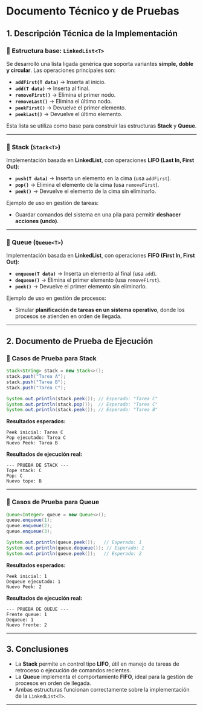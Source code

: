 # Documento Técnico y de Pruebas

## 1. Descripción Técnica de la Implementación

### 🔹 Estructura base: `LinkedList<T>`

Se desarrolló una lista ligada genérica que soporta variantes **simple, doble y circular**.
Las operaciones principales son:

* **`addFirst(T data)`** → Inserta al inicio.
* **`add(T data)`** → Inserta al final.
* **`removeFirst()`** → Elimina el primer nodo.
* **`removeLast()`** → Elimina el último nodo.
* **`peekFirst()`** → Devuelve el primer elemento.
* **`peekLast()`** → Devuelve el último elemento.

Esta lista se utiliza como base para construir las estructuras **Stack** y **Queue**.

---

### 🔹 Stack (`Stack<T>`)

Implementación basada en **LinkedList**, con operaciones **LIFO (Last In, First Out)**:

* **`push(T data)`** → Inserta un elemento en la cima (usa `addFirst`).
* **`pop()`** → Elimina el elemento de la cima (usa `removeFirst`).
* **`peek()`** → Devuelve el elemento de la cima sin eliminarlo.

Ejemplo de uso en gestión de tareas:

* Guardar comandos del sistema en una pila para permitir **deshacer acciones (undo)**.

---

### 🔹 Queue (`Queue<T>`)

Implementación basada en **LinkedList**, con operaciones **FIFO (First In, First Out)**:

* **`enqueue(T data)`** → Inserta un elemento al final (usa `add`).
* **`dequeue()`** → Elimina el primer elemento (usa `removeFirst`).
* **`peek()`** → Devuelve el primer elemento sin eliminarlo.

Ejemplo de uso en gestión de procesos:

* Simular **planificación de tareas en un sistema operativo**, donde los procesos se atienden en orden de llegada.

---

## 2. Documento de Prueba de Ejecución

### 🔹 Casos de Prueba para **Stack**

```java
Stack<String> stack = new Stack<>();
stack.push("Tarea A");
stack.push("Tarea B");
stack.push("Tarea C");

System.out.println(stack.peek()); // Esperado: "Tarea C"
System.out.println(stack.pop());  // Esperado: "Tarea C"
System.out.println(stack.peek()); // Esperado: "Tarea B"
```

**Resultados esperados:**

```
Peek inicial: Tarea C
Pop ejecutado: Tarea C
Nuevo Peek: Tarea B
```

**Resultados de ejecución real:**

```
--- PRUEBA DE STACK ---
Tope stack: C
Pop: C
Nuevo tope: B
```

---

### 🔹 Casos de Prueba para **Queue**

```java
Queue<Integer> queue = new Queue<>();
queue.enqueue(1);
queue.enqueue(2);
queue.enqueue(3);

System.out.println(queue.peek());   // Esperado: 1
System.out.println(queue.dequeue()); // Esperado: 1
System.out.println(queue.peek());   // Esperado: 2
```

**Resultados esperados:**

```
Peek inicial: 1
Dequeue ejecutado: 1
Nuevo Peek: 2
```

**Resultados de ejecución real:**

```
--- PRUEBA DE QUEUE ---
Frente queue: 1
Dequeue: 1
Nuevo frente: 2
```

---

## 3. Conclusiones

* La **Stack** permite un control tipo **LIFO**, útil en manejo de tareas de retroceso o ejecución de comandos recientes.
* La **Queue** implementa el comportamiento **FIFO**, ideal para la gestión de procesos en orden de llegada.
* Ambas estructuras funcionan correctamente sobre la implementación de la `LinkedList<T>`.

---